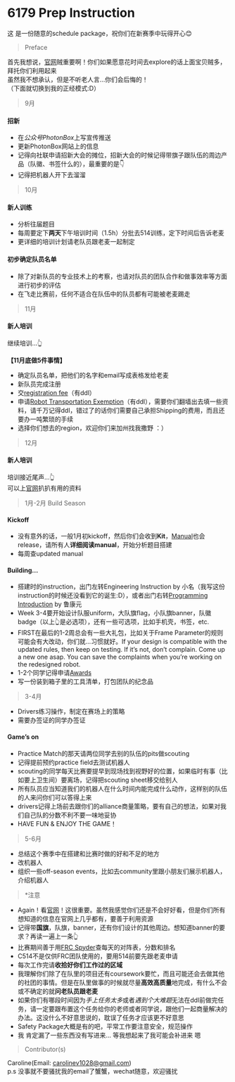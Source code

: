 # 6179 Prep Instruction
这 是一份随意的schedule package，祝你们在新赛季中玩得开心😊

>Preface

首先我想说，[官网](https://www.firstinspires.org/)贼重要啊！你们如果愿意花时间去explore的话上面宝贝贼多，拜托你们利用起来</br>
虽然我不想承认，但是不听老人言...你们会后悔的！</br>
（下面就切换到我的正经模式:D）

>9月

#### 招新
- 在*公众号PhotonBox*上写宣传推送
- 更新PhotonBox网站上的信息
- 记得向社联申请招新大会的摊位，招新大会的时候记得带旗子跟队伍的周边产品（队徽、书签什么的），最重要的是👇
- 记得把机器人开下去溜溜

>10月

#### 新人训练
- 分析往届题目
- 每周要定下**两天**下午培训时间（1.5h）分批去514训练，定下时间后告诉老麦
- 更详细的培训计划请老队员跟老麦一起制定
#### 初步确定队员名单
- 除了对新队员的专业技术上的考察，也请对队员的团队合作和做事效率等方面进行初步的评估
- 在飞走比赛前，任何不适合在队伍中的队员都有可能被老麦踢走

>11月

#### 新人培训
继续培训…👆

**【11月底做5件事情】**
- 确定队员名单，把他们的名字和email写成表格发给老麦
- 新队员完成注册
- 交[registration fee](https://www.firstinspires.org/robotics/frc/cost-and-registration)（有ddl）
- 申请[Robot Transportation Exemption](https://www.firstinspires.org/resource-library/frc/robot-transportation)（有ddl），需要你们翻墙出去填一些资料，请千万记得ddl，错过了的话你们需要自己承担Shipping的费用，而且还要办一吨繁琐的手续
- 选择你们想去的region，欢迎你们来加州找我撒野 ：）

>12月

#### 新人培训
培训接近尾声…👆</br>
可以上[官网](https://www.firstinspires.org/resource-library)扒扒有用的资料

>1月-2月 Build Season

#### Kickoff
- 没有意外的话，一般1月初kickoff，然后你们会收到**Kit**，[Manual](https://www.firstinspires.org/resource-library/frc/competition-manual-qa-system)也会release，请所有人**详细阅读manual**，开始分析题目搭建
- 每周查updated manual
#### Building…
- 搭建时的instruction，出门左转Engineering Instruction by 小名（我写这份instruction的时候还没看到它的诞生:D），或者出门右转[Programming Introduction](https://github.com/SweetDumpling/6179FJPI/tree/02c94d4bb18b21f6192c9e064f8f3c8f224d444d) by 鲁康元
- Week 3-4要开始设计队服uniform，大队旗flag，小队旗banner，队徽badge（以上👆是必选项），还有一些可选项，比如手机壳，书签，etc.
- FIRST在最后的1-2周总会有一些大礼包，比如关于Frame Parameter的规则可能会有大改动，你们就…习惯就好。If your design is compatible with the updated rules, then keep on testing. If it’s not, don’t complain. Come up a new one asap. You can save the complaints when you’re working on the redesigned robot.
- 1-2个同学记得申请[Awards](https://www.firstinspires.org/robotics/frc/awards)
- 写一份装到箱子里的工具清单，打包团队的纪念品

>3-4月

- Drivers练习操作，制定在赛场上的策略
- 需要办签证的同学办签证
#### Game’s on
- Practice Match的那天请两位同学去别的队伍的pits做scouting
- 记得提前预约practice field去测试机器人
- scouting的同学每天比赛要提早到现场找到视野好的位置，如果临时有事（比如要上卫生间）要离场，记得把scouting sheet移交给别人
- 所有队员应当知道我们的机器人在什么时间内能完成什么动作，这样别的队伍的人来问你们可以答得上来
- drivers记得上场前去跟你们的alliance商量策略，要有自己的想法，如果对我们自己队的分数不利不要一味地妥协
- HAVE FUN & ENJOY THE GAME！

>5-6月

- 总结这个赛季中在搭建和比赛时做的好和不足的地方
- 改机器人
- 组织一些off-season events，比如去community里跟小朋友们展示机器人，介绍机器人

>*注意

- Again！看[官网](https://www.firstinspires.org/)！这很重要。虽然我感觉你们还是不会好好看，但是你们所有想知道的信息在官网上几乎都有，要善于利用资源
- 记得带**国旗**，队旗，banner，还有你们设计的其他周边。想知道banner的要求？再读一遍上一条👆
- 比赛期间善于用[FRC Spyder](https://itunes.apple.com/us/app/frc-spyder/id361141145?mt=8&ign-mpt=uo%3D4)查每天的对阵表，分数和排名
- C514不是仅供FRC团队使用的，要用514前要先跟老麦申请
- 每次工作完请**收拾好你们工作过的区域**
- 我理解你们除了在队里的项目还有coursework要忙，而且可能还会去做其他的社团的事情。但是在队里做事的时候就尽量**高效高质量**地完成，有什么不会或不确定的就**问老队员跟老麦**
- 如果你们有哪段时间因为*手上任务太多*或者*遇到个大难题*无法在ddl前做完任务，请一定要跟布置这个任务给你的老师或者同学说，跟他们一起商量解决的办法。这没什么不好意思说的，耽误了任务才应该更不好意思
- Safety Package大概是有的吧，平常工作要注意安全，规范操作
- 我 肯定漏了一些东西没有写进来… 等我想起来了我可能会补进来 嗯

>Contributor(s)

Caroline(Email: carolinev1028@gmail.com)</br>
p.s 没事就不要骚扰我的email了蟹蟹，wechat随意，欢迎骚扰
